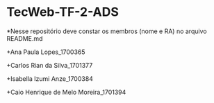 # TecWeb-TF-2-ADS
*Nesse repositório deve constar os membros (nome e RA) no arquivo README.md

+Ana Paula Lopes_1700365

+Carlos Rian da Silva_1701377

+Isabella Izumi Anze_1700384

+Caio Henrique de Melo Moreira_1701394
